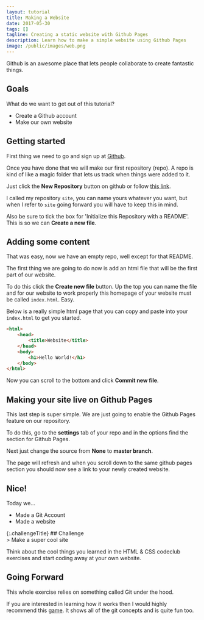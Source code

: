 ```yaml
---
layout: tutorial
title: Making a Website
date: 2017-05-30
tags: []
tagline: Creating a static website with Github Pages
description: Learn how to make a simple website using Github Pages
image: /public/images/web.png
---
```


Github is an awesome place that lets people collaborate to create fantastic things.

## Goals

What do we want to get out of this tutorial?

+ Create a Github account
+ Make our own website

## Getting started

First thing we need to go and sign up at <a target="_blank" href="http://github.com/">Github</a>.

Once you have done that we will make our first repository (repo). A repo is kind of like a magic folder that lets us track when things were added to it.

Just click the **New Repository** button on github or follow [this link](https://github.com/new).

I called my repository `site`, you can name yours whatever you want, but when I refer to `site` going forward you will have to keep this in mind.

Also be sure to tick the box for 'Initialize this Repository with a README'. This is so we can **Create a new file**.

## Adding some content

That was easy, now we have an empty repo, well except for that README.

The first thing we are going to do now is add an html file that will be the first part of our website.

To do this click the **Create new file** button. Up the top you can name the file and for our website to work properly this homepage of your website must be called `index.html`. Easy.

Below is a really simple html page that you can copy and paste into your `index.html` to get you started.

``` html
<html>
    <head>
        <title>Website</title>
    </head>
    <body>
        <h1>Hello World!</h1>
    </body>
</html>
```

Now you can scroll to the bottom and click **Commit new file**.

## Making your site live on Github Pages

This last step is super simple. We are just going to enable the Github Pages feature on our repository.

To do this, go to the **settings** tab of your repo and in the options find the section for Github Pages.

Next just change the source from **None** to **master branch**.

The page will refresh and when you scroll down to the same github pages section you should now see a link to your newly created website.

## Nice!

Today we...

+ Made a Git Account
+ Made a website

<div class="challengeContainer" markdown="1">
{:.challengeTitle}
## Challenge

<div class="challengeContent" markdown="1">
> Make a super cool site

Think about the cool things you learned in the HTML & CSS codeclub exercises and start coding away at your own website.

</div></div>

## Going Forward

This whole exercise relies on something called Git under the hood.

If you are interested in learning how it works then I would highly recommend this [game](http://learngitbranching.js.org/). It shows all of the git concepts and is quite fun too.

